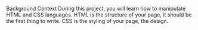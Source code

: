 Background Context
During this project, you will learn how to manipulate HTML and CSS languages. HTML is the structure of your page, it should be the first thing to write. CSS is the styling of your page, the design.
